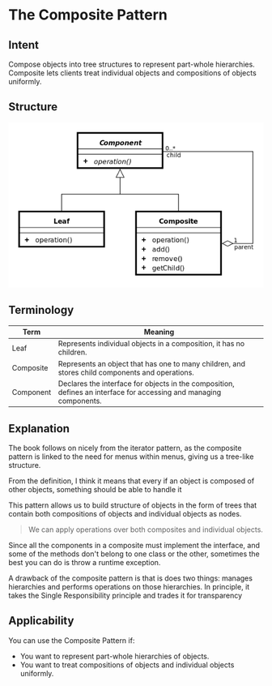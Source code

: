 # The Composite Pattern

## Intent

Compose objects into tree structures to represent part-whole hierarchies.
Composite lets clients treat individual objects and compositions of objects
uniformly.

## Structure

![](../../data/composite_pattern_uml.png) 

## Terminology

| Term      | Meaning                                                                                                               |
| --------- | --------------------------------------------------------------------------------------------------------------------- |
| Leaf      | Represents individual objects in a composition, it has no children.                                                   |
| Composite | Represents an object that has one to many children, and stores child components and operations.                       |
| Component | Declares the interface for objects in the composition, defines an interface for accessing and managing components.    |

## Explanation

The book follows on nicely from the iterator pattern, as the composite
pattern is linked to the need for menus within menus, giving us a tree-like
structure.

From the definition, I think it means that every if an object is composed of
other objects, something should be able to handle it

This pattern allows us to build structure of objects in the form of trees
that contain both compositions of objects and individual objects as nodes.

> We can apply operations over both composites and individual objects. 

Since all the components in a composite must implement the interface, and
some of the methods don't belong to one class or the other, sometimes the
best you can do is throw a runtime exception.

A drawback of the composite pattern is that is does two things: manages
hierarchies and performs operations on those hierarchies. In principle, it
takes the Single Responsibility principle and trades it for transparency

## Applicability 

You can use the Composite Pattern if:
 * You want to represent part-whole hierarchies of objects.
 * You want to treat compositions of objects and individual objects uniformly. 
